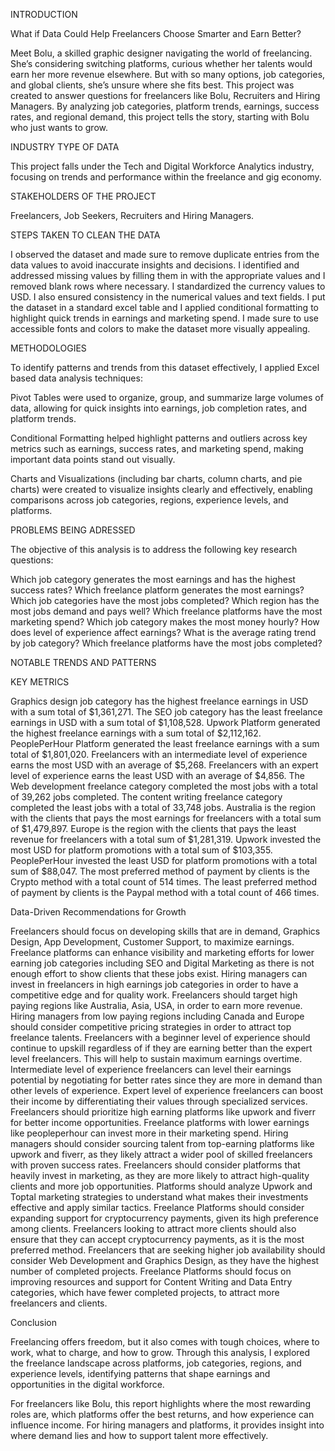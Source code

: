 INTRODUCTION

What if Data Could Help Freelancers Choose Smarter and Earn Better? 

Meet Bolu, a skilled graphic designer navigating the world of freelancing. She’s considering switching platforms, curious whether her talents would earn her more revenue elsewhere. But with so many options, job categories, and global clients, she’s unsure where she fits best. This project was created to answer questions for freelancers like Bolu, Recruiters and Hiring Managers. By analyzing job categories, platform trends, earnings, success rates, and regional demand, this project tells the story, starting with Bolu who just wants to grow. 

 

INDUSTRY TYPE OF DATA

This project falls under the Tech and Digital Workforce Analytics industry, focusing on trends and performance within the freelance and gig economy.

 

STAKEHOLDERS OF THE PROJECT

Freelancers, Job Seekers, Recruiters and Hiring Managers.

 

STEPS TAKEN TO CLEAN THE DATA

I observed the dataset and made sure to remove duplicate entries from the data values to avoid inaccurate insights and decisions.
I identified and addressed missing values by filling them in with the appropriate values and I removed blank rows where necessary.
I standardized the currency values to USD. I also ensured consistency in the numerical values and text fields.
I put the dataset in a standard excel table and I applied conditional formatting to highlight quick trends in earnings and marketing spend.
I made sure to use accessible fonts and colors to make the dataset more visually appealing.
 

METHODOLOGIES

To identify patterns and trends from this dataset effectively, I applied Excel based data analysis techniques:

Pivot Tables were used to organize, group, and summarize large volumes of data, allowing for quick insights into earnings, job completion rates, and platform trends.

Conditional Formatting helped highlight patterns and outliers across key metrics such as earnings, success rates, and marketing spend, making important data points stand out visually.

Charts and Visualizations (including bar charts, column charts, and pie charts) were created to visualize insights clearly and effectively, enabling comparisons across job categories, regions, experience levels, and platforms.

 

PROBLEMS BEING ADRESSED

The objective of this analysis is to address the following key research questions:

Which job category generates the most earnings and has the highest success rates?
Which freelance platform generates the most earnings?
Which job categories have the most jobs completed?
Which region has the most jobs demand and pays well?
Which freelance platforms have the most marketing spend?
Which job category makes the most money hourly?
How does level of experience affect earnings?
What is the average rating trend by job category?
Which freelance platforms have the most jobs completed?
 

NOTABLE TRENDS AND PATTERNS

KEY METRICS

Graphics design job category has the highest freelance earnings in USD with a sum total of $1,361,271.
The SEO job category has the least freelance earnings in USD with a sum total of $1,108,528.
Upwork Platform generated the highest freelance earnings with a sum total of $2,112,162.
PeoplePerHour Platform generated the least freelance earnings with a sum total of $1,801,020.
Freelancers with an intermediate level of experience earns the most USD with an average of $5,268.
Freelancers with an expert level of experience earns the least USD with an average of $4,856.
The Web development freelance category completed the most jobs with a total of  39,262 jobs completed.
The content writing freelance category completed the least jobs with a total of 33,748 jobs.
Australia is the region with the clients that pays the most earnings for freelancers with a total sum of $1,479,897.
Europe is the region with the clients that pays the least revenue for freelancers with a total sum of $1,281,319.
Upwork invested the most USD for platform promotions with a total sum of $103,355.
PeoplePerHour invested the least USD for platform promotions with a total sum of $88,047.
The most preferred method of payment by clients is the Crypto method with a total count of 514 times.
The least preferred method of payment by clients is the Paypal method with a total count of 466 times.
 

Data-Driven Recommendations for Growth

Freelancers should focus on developing skills that are in demand, Graphics Design, App Development, Customer Support, to maximize earnings.
Freelance platforms can enhance visibility and marketing efforts for lower earning job categories including SEO and Digital Marketing as there is not enough effort to show clients that these jobs exist.
Hiring managers can invest in freelancers in high earnings job categories in order to have a competitive edge and for quality work.
Freelancers should target high paying regions like Australia, Asia, USA, in order to earn more revenue.
Hiring managers from low paying regions including Canada and Europe should consider competitive pricing strategies in order to attract top freelance talents.
Freelancers with a beginner level of experience should continue to upskill regardless of if they are earning better than the expert level freelancers. This will help to sustain maximum earnings overtime.
Intermediate level of experience freelancers can level their earnings potential by negotiating for better rates since they are more in demand than other levels of experience.
Expert level of experience freelancers can boost their income by differentiating their values through specialized services.
Freelancers should prioritize high earning platforms like upwork and fiverr for better income opportunities.
Freelance platforms with lower earnings like peopleperhour can invest more in their marketing spend.
Hiring managers should consider sourcing talent from top-earning platforms like upwork and fiverr, as they likely attract a wider pool of skilled freelancers with proven success rates.
Freelancers should consider platforms that heavily invest in marketing, as they are more likely to attract high-quality clients and more job opportunities.
Platforms should analyze Upwork and Toptal marketing strategies to understand what makes their investments effective and apply similar tactics.
Freelance Platforms should consider expanding support for cryptocurrency payments, given its high preference among clients.
Freelancers looking to attract more clients should also ensure that they can accept cryptocurrency payments, as it is the most preferred method.
Freelancers that are seeking higher job availability should consider Web Development and Graphics Design, as they have the highest number of completed projects.
Freelance Platforms should focus on improving resources and support for Content Writing and Data Entry categories, which have fewer completed projects, to attract more freelancers and clients.
 

Conclusion

Freelancing offers freedom, but it also comes with tough choices, where to work, what to charge, and how to grow. Through this analysis, I explored the freelance landscape across platforms, job categories, regions, and experience levels, identifying patterns that shape earnings and opportunities in the digital workforce.

For freelancers like Bolu, this report highlights where the most rewarding roles are, which platforms offer the best returns, and how experience can influence income. For hiring managers and platforms, it provides insight into where demand lies and how to support talent more effectively.

